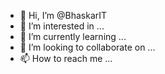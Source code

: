 - 👋 Hi, I’m @BhaskarIT
- 👀 I’m interested in ...
- 🌱 I’m currently learning ...
- 💞️ I’m looking to collaborate on ...
- 📫 How to reach me ...

<!---
BhaskarIT/BhaskarIT is a ✨ special ✨ repository because its `README.md` (this file) appears on your GitHub profile.
You can click the Preview link to take a look at your changes.
--->

